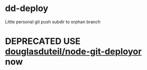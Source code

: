 # dd-deploy
Little personal git push subdir to orphan branch 

# DEPRECATED USE [douglasduteil/node-git-deployor](https://github.com/douglasduteil/node-git-deployor) now
